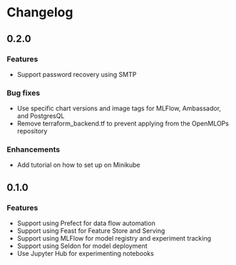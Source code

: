 # Changelog

## 0.2.0

### Features
- Support password recovery using SMTP

### Bug fixes
- Use specific chart versions and image tags for MLFlow, Ambassador, and PostgresQL
- Remove terraform_backend.tf to prevent applying from the OpenMLOPs repository

### Enhancements
- Add tutorial on how to set up on Minikube

## 0.1.0

### Features
- Support using Prefect for data flow automation
- Support using Feast for Feature Store and Serving
- Support using MLFlow for model registry and experiment tracking 
- Support using Seldon for model deployment
- Use Jupyter Hub for experimenting notebooks 

